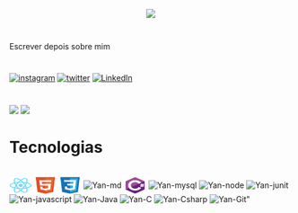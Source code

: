 <p align="center">
  <img src="https://readme-typing-svg.demolab.com?font=JetBrains+Mono&weight=900&size=28&pause=1000&color=29AEF7&width=435&lines=Yan+Henrique+Rios+G%C3%B3es+Santos">
</p>


#
<P aling="center">
  Escrever depois sobre mim
</P>

#
[![instagram](https://img.shields.io/badge/Instagram-E4405F?style=for-the-badge&logo=instagram&logoColor=white
)](https://www.instagram.com/yan_.hick/)
[![twitter](https://img.shields.io/badge/Twitter-1DA1F2?style=for-the-badge&logo=twitter&logoColor=white
)](https://www.linkedin.com/in/yan-henrique-3b11802b9/)
[![LinkedIn](https://img.shields.io/badge/LinkedIn-0A66C2?style=for-the-badge&logo=linkedin&logoColor=white)](https://www.linkedin.com/in/yan-henrique-3b11802b9/)

#
<div>
<img height ="180cm" src="https://github-readme-stats.vercel.app/api?username=YanGoes&show_icons=true&theme=dark"/>
<img height ="180cm" src="https://github-readme-stats.vercel.app/api/top-langs/?username=YanGoes&hide=html&theme=dark"/>
</div>

# Tecnologias

<div style="display: inline_block"><br>
  <img align="center" alt="Yan-React" height="30" width="40" src="https://raw.githubusercontent.com/devicons/devicon/master/icons/react/react-original.svg">
  <img align="center" alt="Yan-HTML" height="30" width="40" src="https://raw.githubusercontent.com/devicons/devicon/master/icons/html5/html5-original.svg">
  <img align="center" alt="Yan-CSS" height="30" width="40" src="https://raw.githubusercontent.com/devicons/devicon/master/icons/css3/css3-original.svg">
  <img align="center" alt="Yan-md" height="30" width="40" src="https://cdn.jsdelivr.net/gh/devicons/devicon@latest/icons/markdown/markdown-original.svg">
  <img align="center" alt="Yan-Csharp" height="30" width="40" src="https://raw.githubusercontent.com/devicons/devicon/master/icons/csharp/csharp-original.svg">
  <img align="center" alt="Yan-mysql" height="30" width="40" src="https://cdn.jsdelivr.net/gh/devicons/devicon@latest/icons/mysql/mysql-original.svg">
  <img align="center" alt="Yan-node" height="30" width="40" src="https://cdn.jsdelivr.net/gh/devicons/devicon@latest/icons/nodejs/nodejs-original.svg">
  <img align="center" alt="Yan-junit" height="30" width="40" src="https://cdn.jsdelivr.net/gh/devicons/devicon@latest/icons/junit/junit-plain.svg">
  <img align="center" alt="Yan-javascript" height="30" width="40" src="https://cdn.jsdelivr.net/gh/devicons/devicon@latest/icons/javascript/javascript-original.svg">
  <img align="center" alt="Yan-Java" height="30" width="40" src="https://cdn.jsdelivr.net/gh/devicons/devicon@latest/icons/java/java-original.svg">
  <img align="center" alt="Yan-C" height="30" width="40" src="https://cdn.jsdelivr.net/gh/devicons/devicon@latest/icons/c/c-original.svg">
  <img align="center" alt="Yan-Csharp" height="30" width="40" src="https://cdn.jsdelivr.net/gh/devicons/devicon@latest/icons/spring/spring-original.svg">
  <img align="center" alt=Yan-Git" height="30" width="40" src="https://cdn.jsdelivr.net/gh/devicons/devicon@latest/icons/git/git-original.svg">

</div>
